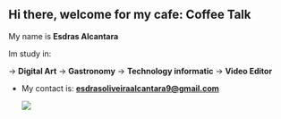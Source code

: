 ## Hi there, welcome for my cafe: **Coffee Talk**


My name is **Esdras Alcantara**

Im study in:

-> **Digital Art**
-> **Gastronomy**
-> **Technology informatic**
-> **Video Editor**

* My contact is: **esdrasoliveiraalcantara9@gmail.com**

  ![](https://media1.tenor.com/m/4ugrqwKbZe0AAAAC/cafe-coffee.gif)
  
